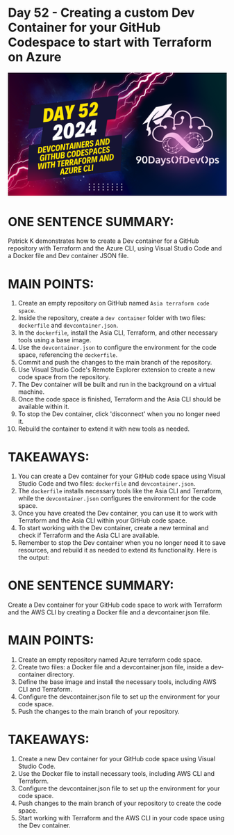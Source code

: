 # Day 52 - Creating a custom Dev Container for your GitHub Codespace to start with Terraform on Azure
[![Watch the video](thumbnails/day52.png)](https://www.youtube.com/watch?v=fTsaj7kqOvs)

 # ONE SENTENCE SUMMARY:
Patrick K demonstrates how to create a Dev container for a GitHub repository with Terraform and the Azure CLI, using Visual Studio Code and a Docker file and Dev container JSON file.

# MAIN POINTS:
1. Create an empty repository on GitHub named `Asia terraform code space`.
2. Inside the repository, create a `dev container` folder with two files: `dockerfile` and `devcontainer.json`.
3. In the `dockerfile`, install the Asia CLI, Terraform, and other necessary tools using a base image.
4. Use the `devcontainer.json` to configure the environment for the code space, referencing the `dockerfile`.
5. Commit and push the changes to the main branch of the repository.
6. Use Visual Studio Code's Remote Explorer extension to create a new code space from the repository.
7. The Dev container will be built and run in the background on a virtual machine.
8. Once the code space is finished, Terraform and the Asia CLI should be available within it.
9. To stop the Dev container, click 'disconnect' when you no longer need it.
10. Rebuild the container to extend it with new tools as needed.

# TAKEAWAYS:
1. You can create a Dev container for your GitHub code space using Visual Studio Code and two files: `dockerfile` and `devcontainer.json`.
2. The `dockerfile` installs necessary tools like the Asia CLI and Terraform, while the `devcontainer.json` configures the environment for the code space.
3. Once you have created the Dev container, you can use it to work with Terraform and the Asia CLI within your GitHub code space.
4. To start working with the Dev container, create a new terminal and check if Terraform and the Asia CLI are available.
5. Remember to stop the Dev container when you no longer need it to save resources, and rebuild it as needed to extend its functionality.
Here is the output:

# ONE SENTENCE SUMMARY:
Create a Dev container for your GitHub code space to work with Terraform and the AWS CLI by creating a Docker file and a devcontainer.json file.

# MAIN POINTS:

1. Create an empty repository named Azure terraform code space.
2. Create two files: a Docker file and a devcontainer.json file, inside a dev-container directory.
3. Define the base image and install the necessary tools, including AWS CLI and Terraform.
4. Configure the devcontainer.json file to set up the environment for your code space.
5. Push the changes to the main branch of your repository.

# TAKEAWAYS:

1. Create a new Dev container for your GitHub code space using Visual Studio Code.
2. Use the Docker file to install necessary tools, including AWS CLI and Terraform.
3. Configure the devcontainer.json file to set up the environment for your code space.
4. Push changes to the main branch of your repository to create the code space.
5. Start working with Terraform and the AWS CLI in your code space using the Dev container.
